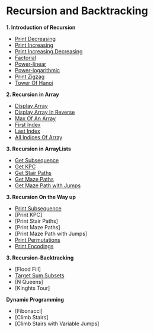 # Recursion and Backtracking


**1. Introduction of Recursion**

- [Print Decreasing](https://github.com/KhafiaAyyub/Recursion-and-Backtracking/blob/main/1.Introduction%20to%20Recursion/Print%20Decreasing.java)
- [Print Increasing](https://github.com/KhafiaAyyub/Recursion-and-Backtracking/blob/main/1.Introduction%20to%20Recursion/Print%20Increasing.java)
- [Print Increasing Decreasing](https://github.com/KhafiaAyyub/Recursion-and-Backtracking/blob/main/1.Introduction%20to%20Recursion/Print%20Increasing%20Decreasing.java)
- [Factorial](https://github.com/KhafiaAyyub/Recursion-and-Backtracking/blob/main/1.Introduction%20to%20Recursion/Factorial.java)
- [Power-linear](https://github.com/KhafiaAyyub/Recursion-and-Backtracking/blob/main/1.Introduction%20to%20Recursion/Power%20linear.java)
- [Power-logarithmic](https://github.com/KhafiaAyyub/Recursion-and-Backtracking/blob/main/1.Introduction%20to%20Recursion/Power-logarithmic.java)
- [Print Zigzag](https://github.com/KhafiaAyyub/Recursion-and-Backtracking/blob/main/1.Introduction%20to%20Recursion/Print%20Zigzag.java)
- [Tower Of Hanoi](https://github.com/KhafiaAyyub/Recursion-and-Backtracking/blob/main/1.Introduction%20to%20Recursion/Tower%20of%20Hanoi.java)
 

**2. Recursion in Array**

- [Display Array](https://github.com/KhafiaAyyub/Recursion-and-Backtracking/blob/main/2.Recursion%20In%20Arrays/Display%20Array.java)
- [Display Array In Reverse](https://github.com/KhafiaAyyub/Recursion-and-Backtracking/blob/main/2.Recursion%20In%20Arrays/Display%20Array%20in%20Reverse.java)
- [Max Of An Array](https://github.com/KhafiaAyyub/Recursion-and-Backtracking/blob/main/2.Recursion%20In%20Arrays/Max%20Of%20Array.java)
- [First Index](https://github.com/KhafiaAyyub/Recursion-and-Backtracking/blob/main/2.Recursion%20In%20Arrays/First%20Index.java)
- [Last Index](https://github.com/KhafiaAyyub/Recursion-and-Backtracking/blob/main/2.Recursion%20In%20Arrays/Last%20Index.java)
- [All Indices Of Array](https://github.com/KhafiaAyyub/Recursion-and-Backtracking/blob/main/2.Recursion%20In%20Arrays/All%20Indices%20Of%20Array.java)


**3. Recursion in ArrayLists**

- [Get Subsequence](https://github.com/KhafiaAyyub/Recursion-and-Backtracking/blob/main/3.Recursion%20with%20ArraysLists/Get%20Subsequence.java)
- [Get KPC](https://github.com/KhafiaAyyub/Recursion-and-Backtracking/blob/main/3.Recursion%20with%20ArraysLists/Get%20KPC.java)
- [Get Stair Paths](https://github.com/KhafiaAyyub/Recursion-and-Backtracking/blob/main/3.Recursion%20with%20ArraysLists/Get%20Stair%20Paths.java)
- [Get Maze Paths](https://github.com/KhafiaAyyub/Recursion-and-Backtracking/blob/main/3.Recursion%20with%20ArraysLists/Get%20Maze%20Paths.java)
- [Get Maze Path with Jumps](https://github.com/KhafiaAyyub/Recursion-and-Backtracking/blob/main/3.Recursion%20with%20ArraysLists/Get%20Maze%20Path%20With%20Jump.java)


**3. Recursion On the Way up**

- [Print Subsequence](https://github.com/KhafiaAyyub/Recursion-and-Backtracking/blob/main/4.Recusion%20on%20the%20way%20up/Print%20Subsequence.java)
- [Print KPC]
- [Print Stair Paths]
- [Print Maze Paths]
- [Print Maze Path with Jumps]
- [Print Permutations](https://github.com/KhafiaAyyub/Recursion-and-Backtracking/blob/main/4.Recusion%20on%20the%20way%20up/Print%20Permutations.java)
- [Print Encodings](https://github.com/KhafiaAyyub/Recursion-and-Backtracking/blob/main/4.Recusion%20on%20the%20way%20up/Print%20Encodings.java)


**3. Recursion-Backtracking**

- [Flood Fill]
- [Target Sum Subsets](https://github.com/KhafiaAyyub/Recursion-and-Backtracking/blob/main/5.Recursion-Backtracking/Target%20Sum%20Subsets.java)
- [N Queens]
- [Kinghts Tour]


**Dynamic Programming**
- [Fibonacci]
- [Climb Stairs]
- [Climb Stairs with Variable Jumps]


